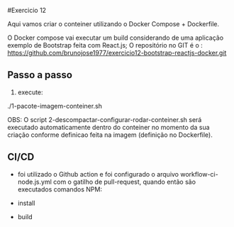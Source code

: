 #Exercicio 12

Aqui vamos criar o conteiner utilizando o Docker Compose + Dockerfile.

O Docker compose vai executar um build considerando de uma aplicação exemplo de Bootstrap feita com React.js;
O repositório no GIT é o : https://github.com/brunojose1977/exercicio12-bootstrap-reactjs-docker.git

Passo a passo
-------------
1) execute:
    
./1-pacote-imagem-conteiner.sh

OBS:
O script 2-descompactar-configurar-rodar-conteiner.sh será executado automaticamente dentro do conteiner no momento da sua criação conforme definicao feita na imagem (definição no Dockerfile).

## CI/CD
- foi utilizado o Github action e foi configurado o arquivo workflow-ci-node.js.yml com o gatilho de pull-request, quando então são executados comandos NPM:

- install
- build
